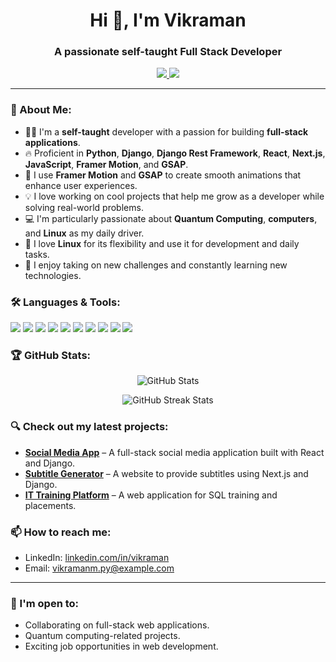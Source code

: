 <h1 align="center">Hi 👋, I'm Vikraman</h1>
<h3 align="center">A passionate self-taught Full Stack Developer</h3>

<p align="center">
  <a href="https://github.com/vikraman" target="_blank">
    <img src="https://img.shields.io/github/followers/vikraman?label=Follow&style=social" />
  </a>
  <a href="mailto:youremail@example.com" target="_blank">
    <img src="https://img.shields.io/badge/Email-me-red" />
  </a>
</p>

---

### 🌟 About Me:

- 🧑‍💻 I'm a **self-taught** developer with a passion for building **full-stack applications**.
- 🔥 Proficient in **Python**, **Django**, **Django Rest Framework**, **React**, **Next.js**, **JavaScript**, **Framer Motion**, and **GSAP**.
- 🎨 I use **Framer Motion** and **GSAP** to create smooth animations that enhance user experiences.
- 💡 I love working on cool projects that help me grow as a developer while solving real-world problems.
- 💻 I'm particularly passionate about **Quantum Computing**, **computers**, and **Linux** as my daily driver.
- 🐧 I love **Linux** for its flexibility and use it for development and daily tasks.
- 🚀 I enjoy taking on new challenges and constantly learning new technologies.

### 🛠️ Languages & Tools:
<p align="left">
  <img src="https://img.shields.io/badge/Python-3776AB?style=for-the-badge&logo=python&logoColor=white" />
  <img src="https://img.shields.io/badge/Django-092E20?style=for-the-badge&logo=django&logoColor=white" />
  <img src="https://img.shields.io/badge/React-61DAFB?style=for-the-badge&logo=react&logoColor=black" />
  <img src="https://img.shields.io/badge/Next.js-000000?style=for-the-badge&logo=next.js&logoColor=white" />
  <img src="https://img.shields.io/badge/JavaScript-F7DF1E?style=for-the-badge&logo=javascript&logoColor=black" />
  <img src="https://img.shields.io/badge/Framer_Motion-0055FF?style=for-the-badge&logo=framer&logoColor=white" />
  <img src="https://img.shields.io/badge/GSAP-88CE02?style=for-the-badge&logo=greensock&logoColor=white" />
  <img src="https://img.shields.io/badge/Tailwind_CSS-38B2AC?style=for-the-badge&logo=tailwind-css&logoColor=white" />
  <img src="https://img.shields.io/badge/PostgreSQL-4169E1?style=for-the-badge&logo=postgresql&logoColor=white" />
  <img src="https://img.shields.io/badge/Linux-FCC624?style=for-the-badge&logo=linux&logoColor=black" />
</p>

### 🏆 GitHub Stats:
<p align="center">
  <img src="https://github-readme-stats.vercel.app/api?username=ROMANVIKI&show_icons=true&theme=tokyonight" alt="GitHub Stats" />
</p>

<p align="center">
  <img src="https://github-readme-streak-stats.herokuapp.com/?user=ROMANVIKI&theme=radical" alt="GitHub Streak Stats" />
</p>

### 🔍 Check out my latest projects:
- **[Social Media App](https://github.com/ROMANVIKI/vchat)** – A full-stack social media application built with React and Django.
- **[Subtitle Generator](https://github.com/ROMANVIKI/submaster)** – A website to provide subtitles using Next.js and Django.
- **[IT Training Platform](https://github.com/ROMANVIKI/quantum_step)** – A web application for SQL training and placements.

### 📫 How to reach me:
- LinkedIn: [linkedin.com/in/vikraman](https://www.linkedin.com/in/vikraman-m-4067b5252)
- Email: vikramanm.py@example.com

---

### 🚀 I'm open to:
- Collaborating on full-stack web applications.
- Quantum computing-related projects.
- Exciting job opportunities in web development.
